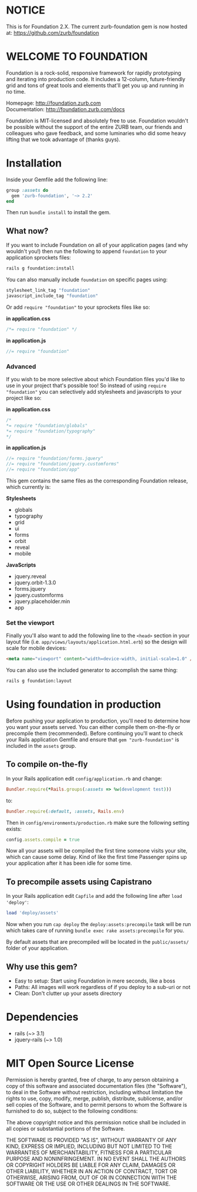 # NOTICE

This is for Foundation 2.X.  The current zurb-foundation gem is now hosted at: https://github.com/zurb/foundation

# WELCOME TO FOUNDATION

Foundation is a rock-solid, responsive framework for rapidly prototyping and iterating into production code. It includes a 12-column, future-friendly grid and tons of great tools and elements that'll get you up and running in no time.

Homepage:      http://foundation.zurb.com  
Documentation: http://foundation.zurb.com/docs

Foundation is MIT-licensed and absolutely free to use. Foundation wouldn't be possible without the support of the entire ZURB team, our friends and colleagues who gave feedback, and some luminaries who did some heavy lifting that we took advantage of (thanks guys).

# Installation


Inside your Gemfile add the following line:

```ruby
group :assets do
  gem 'zurb-foundation', '~> 2.2'
end
```

Then run `bundle install` to install the gem.

## What now?

If you want to include Foundation on all of your application pages (and why wouldn't you!) then run the following to append `foundation` to your application sprockets files:

```bash
rails g foundation:install
```

You can also manually include `foundation` on specific pages using:

```ruby
stylesheet_link_tag "foundation"
javascript_include_tag "foundation"
```

Or add `require "foundation"` to your sprockets files like so:

**in application.css**  

```css
/*= require "foundation" */
```

**in application.js**  

```javascript
//= require "foundation"
```

### Advanced

If you wish to be more selective about which Foundation files you'd like to use in your project that's possible too!  So instead of using `require "foundation"` you can selectively add stylesheets and javascripts to your project like so:

**in application.css**

```css
/*
*= require "foundation/globals"
*= require "foundation/typography"
*/
```

**in application.js**

```javascript
//= require "foundation/forms.jquery"
//= require "foundation/jquery.customforms"
//= require "foundation/app"
```
This gem contains the same files as the corresponding Foundation release, which currently is:

**Stylesheets**

  * globals
  * typography
  * grid
  * ui
  * forms
  * orbit
  * reveal
  * mobile

**JavaScripts**

  * jquery.reveal
  * jquery.orbit-1.3.0
  * forms.jquery
  * jquery.customforms
  * jquery.placeholder.min
  * app

### Set the viewport

Finally you'll also want to add the following line to the `<head>` section in your layout file (i.e. `app/views/layouts/application.html.erb`) so the design will scale for mobile devices:

```html
<meta name="viewport" content="width=device-width, initial-scale=1.0" />
```

You can also use the included generator to accomplish the same thing:

```bash
rails g foundation:layout
```

# Using foundation in production

Before pushing your application to production, you'll need to determine how you want your assets served.  You can either compile them on-the-fly or precompile them (recommended).  Before continuing you'll want to check your Rails application Gemfile and ensure that `gem "zurb-foundation"` is included in the `assets` group.

## To compile on-the-fly

In your Rails application edit `config/application.rb` and change:

```ruby
Bundler.require(*Rails.groups(:assets => %w(development test)))
```

to:

```ruby
Bundler.require(:default, :assets, Rails.env)
```

Then in `config/environments/production.rb` make sure the following setting exists:

```ruby
config.assets.compile = true
```

Now all your assets will be compiled the first time someone visits your site, which can cause some delay.  Kind of like the first time Passenger spins up your application after it has been idle for some time.

## To precompile assets using Capistrano

In your Rails application edit `Capfile` and add the following line after `load 'deploy'`:

```ruby
load 'deploy/assets'
```

Now when you run `cap deploy` the `deploy:assets:precompile` task will be run which takes care of running `bundle exec rake assets:precompile` for you.

By default assets that are precompiled will be located in the `public/assets/` folder of your application.

## Why use this gem?


* Easy to setup: Start using Foundation in mere seconds, like a boss
* Paths: All images will work regardless of if you deploy to a sub-uri or not
* Clean: Don't clutter up your assets directory
  
# Dependencies

* rails (~> 3.1)
* jquery-rails (~> 1.0)

# MIT Open Source License


Permission is hereby granted, free of charge, to any person obtaining a copy of this software and associated documentation files (the "Software"), to deal in the Software without restriction, including without limitation the rights to use, copy, modify, merge, publish, distribute, sublicense, and/or sell copies of the Software, and to permit persons to whom the Software is furnished to do so, subject to the following conditions:

The above copyright notice and this permission notice shall be included in all copies or substantial portions of the Software.

THE SOFTWARE IS PROVIDED "AS IS", WITHOUT WARRANTY OF ANY KIND, EXPRESS OR IMPLIED, INCLUDING BUT NOT LIMITED TO THE WARRANTIES OF MERCHANTABILITY, FITNESS FOR A PARTICULAR PURPOSE AND NONINFRINGEMENT. IN NO EVENT SHALL THE AUTHORS OR COPYRIGHT HOLDERS BE LIABLE FOR ANY CLAIM, DAMAGES OR OTHER LIABILITY, WHETHER IN AN ACTION OF CONTRACT, TORT OR OTHERWISE, ARISING FROM, OUT OF OR IN CONNECTION WITH THE SOFTWARE OR THE USE OR OTHER DEALINGS IN THE SOFTWARE.